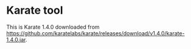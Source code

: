 # Karate tool
This is Karate 1.4.0 downloaded from https://github.com/karatelabs/karate/releases/download/v1.4.0/karate-1.4.0.jar.
